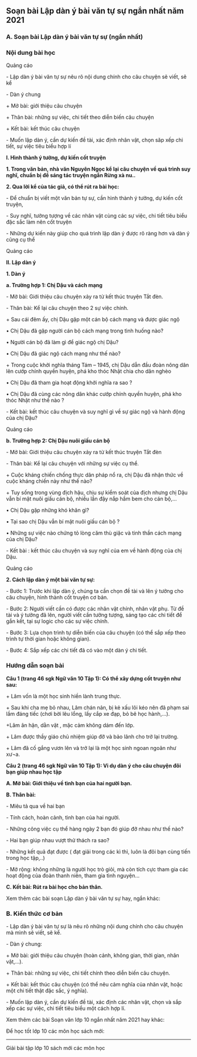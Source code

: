 # 

# 

## Soạn bài Lập dàn ý bài văn tự sự ngắn nhất năm 2021

### **A. Soạn bài Lập dàn ý bài văn tự sự (ngắn nhất)**

### Nội dung bài học

Quảng cáo

\- Lập dàn ý bài văn tự sự nêu rõ nội dung chính cho câu chuyện sẽ viết, sẽ kể 

\- Dàn ý chung 

\+ Mở bài: giới thiệu câu chuyện 

\+ Thân bài: những sự việc, chi tiết theo diễn biến câu chuyện 

\+ Kết bài: kết thúc câu chuyện 

\- Muốn lập dàn ý, cần dự kiến đề tài, xác định nhân vật, chọn săp xếp chi tiết, sự việc tiêu biểu hợp lí 

**I. Hình thành ý tưởng, dự kiến cốt truyện**

**1\. Trong văn bản, nhà văn Nguyên Ngọc kể lại câu chuyện về quá trình suy nghĩ, chuẩn bị để sáng tác truyện ngắn Rừng xà nu..**

**2\. Qua lời kể của tác giả, có thể rút ra bài học:**

\- Để chuẩn bị viết một văn bản tự sự, cần hình thành ý tưởng, dự kiến cốt truyện, 

\- Suy nghĩ, tưởng tượng về các nhân vật cùng các sự việc, chi tiết tiêu biểu đặc sắc làm nên cốt truyện 

\- Những dự kiến này giúp cho quá trình lập dàn ý được rõ ràng hơn và dàn ý cũng cụ thể 

Quảng cáo

**II. Lập dàn ý**

**1\. Dàn ý**

**a. Trường hợp 1: Chị Dậu và cách mạng**

\- Mở bài: Giới thiệu câu chuyện xảy ra từ kết thúc truyện Tắt đèn.

\- Thân bài: Kể lại câu chuyện theo 2 sự việc chính. 

\+ Sau cái đêm ấy, chị Dậu gặp một cán bộ cách mạng và được giác ngộ 

• Chị Dậu đã gặp người cán bộ cách mạng trong tình huống nào? 

• Người cán bộ đã làm gì để giác ngộ chị Dậu? 

• Chị Dậu đã giác ngộ cách mạng như thế nào? 

\+ Trong cuộc khởi nghĩa tháng Tám – 1945, chị Dậu dẫn đầu đoàn nông dân lên cướp chính quyền huyện, phá kho thóc Nhật chia cho dân nghèo 

• Chị Dậu đã tham gia hoạt động khởi nghĩa ra sao ? 

• Chị Dậu đã cùng các nông dân khác cướp chính quyền huyện, phá kho thóc Nhật như thế nào ? 

\- Kết bài: kết thúc câu chuyện và suy nghĩ gì về sự giác ngộ và hành động của chị Dậu? 

Quảng cáo

**b. Trường hợp 2: Chị Dậu nuôi giấu cán bộ**

\- Mở bài: Giới thiệu câu chuyện xảy ra từ kết thúc truyện Tắt đèn 

\- Thân bài: Kể lại câu chuyện với những sự việc cụ thể. 

\+ Cuộc kháng chiến chống thực dân pháp nổ ra, chị Dậu đã nhận thức về cuộc kháng chiến này như thế nào? 

\+ Tuy sống trong vùng địch hậu, chịu sự kiểm soát của địch nhưng chị Dậu vẫn bí mật nuôi giấu cán bộ, nhiều lần đậy nắp hầm bem cho cán bộ,... 

• Chị Dậu gặp những khó khăn gì? 

• Tại sao chị Dậu vẫn bí mật nuôi giấu cán bộ ? 

• Những sự việc nào chứng tỏ lòng căm thù giặc và tinh thần cách mạng của chị Dậu? 

\- Kết bài : kết thúc câu chuyện và suy nghĩ của em về hành động của chị Dậu. 

Quảng cáo

**2\. Cách lập dàn ý một bài văn tự sự:**

\- Bước 1: Trước khi lập dàn ý, chúng ta cần chọn đề tài và lên ý tưởng cho câu chuyện, hình thành cốt truyện cơ bản. 

\- Bước 2: Người viết cần có được các nhân vật chính, nhân vật phụ. Từ đề tài và ý tưởng đã lên, người viết cần tưởng tượng, sáng tạo các chi tiết để gắn kết, tại sự logic cho các sự việc chính. 

\- Bước 3: Lựa chọn trình tự diễn biến của câu chuyện (có thể sắp xếp theo trình tự thời gian hoặc không gian). 

\- Bước 4: Sắp xếp các chi tiết đã có vào một dàn ý chi tiết. 

### Hướng dẫn soạn bài

**Câu 1 (trang 46 sgk Ngữ văn 10 Tập 1): Có thể xây dựng cốt truyện như sau:**

\+ Lâm vốn là một học sinh hiền lành trung thực. 

\+ Sau khi cha mẹ bỏ nhau, Lâm chán nản, bị kẻ xấu lôi kéo nên đã phạm sai lầm đáng tiếc (chơi bời lêu lổng, lấy cắp xe đạp, bỏ bê học hành,…). 

+Lâm ân hận, dằn vặt , mặc cảm không dám đến lớp. 

\+ Lâm được thầy giáo chủ nhiệm giúp đỡ và bảo lãnh cho trở lại trường. 

\+ Lâm đã cố gắng vươn lên và trở lại là một học sinh ngoan ngoãn như xư¬a. 

**Câu 2 (trang 46 sgk Ngữ văn 10 Tập 1): Vi dụ dàn ý cho câu chuyện đôi bạn giúp nhau học tập**

**A. Mở bài: Giới thiệu về tình bạn của hai người bạn.**

**B. Thân bài:**

\- Miêu tả qua về hai bạn 

\- Tính cách, hoàn cảnh, tình bạn của hai người. 

\- Những công việc cụ thể hàng ngày 2 bạn đó giúp đỡ nhau như thế nào? 

\- Hai bạn giúp nhau vượt thử thách ra sao? 

\- Những kết quả đạt được ( đạt giải trong các kì thì, luôn là đôi bạn cùng tiến trong học tập,..) 

\- Mở rộng: không những là người học trò giỏi, mà còn tích cực tham gia các hoạt động của đoàn thanh niên, tham gia tình nguyện… 

**C. Kết bài: Rút ra bài học cho bản thân.**

Xem thêm các bài soạn Lập dàn ý bài văn tự sự hay, ngắn khác:

### **B. Kiến thức cơ bản**

\- Lập dàn ý bài văn tự sự là nêu rõ những nội dung chính cho câu chuyện mà mình sẽ viết, sẽ kể.

\- Dàn ý chung:

\+ Mở bài: giới thiệu câu chuyện (hoàn cảnh, không gian, thời gian, nhân vật,…).

\+ Thân bài: những sự việc, chi tiết chính theo diễn biến câu chuyện.

\+ Kết bài: kết thúc câu chuyện (có thể nêu cảm nghĩa của nhân vật, hoặc một chi tiết thật đặc sắc, ý nghĩa).

\- Muốn lập dàn ý, cần dự kiến đề tài, xác định các nhân vật, chọn và sắp xếp các sự việc, chi tiết tiêu biểu một cách hợp lí.

Xem thêm các bài Soạn văn lớp 10 ngắn nhất năm 2021 hay khác:

Để học tốt lớp 10 các môn học sách mới:

* * *

Giải bài tập lớp 10 sách mới các môn học
